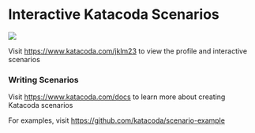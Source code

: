 # Interactive Katacoda Scenarios

[![](http://shields.katacoda.com/katacoda/jklm23/count.svg)](https://www.katacoda.com/jklm23 "Get your profile on Katacoda.com")

Visit https://www.katacoda.com/jklm23 to view the profile and interactive scenarios

### Writing Scenarios
Visit https://www.katacoda.com/docs to learn more about creating Katacoda scenarios

For examples, visit https://github.com/katacoda/scenario-example
